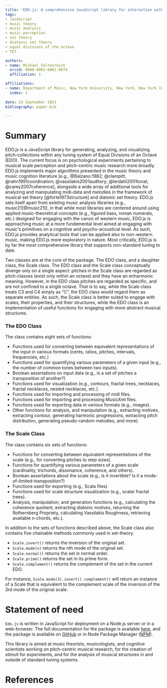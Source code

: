 ```yaml
---
title: 'EDO.js: A comprehensive JavaScript library for interaction with musical set theory in any tuning'
tags:
- JavaScript
- music theory
- music analysis
- music perception
- set theory
- diatonic set theory
- equal divisions of the octave
- TET

authors:
- name: Michael Seltenreich
  orcid: 0000-0002-6061-0674
  affiliation: 1

affiliations:
- name: Department of Music, New York University, New York, New York 10003
  index: 1
  
date: 23 September 2021
bibliography: paper.bib

---
```


# Summary

EDO.js is a JavaScript library for generating, analyzing, and visualizing pitch-collections within any tuning system of Equal 
Divisions of an Octave (EDO). The current focus is on psychological experiments pertaining to musical 
scale perception and pitch-centric music research more broadly. EDO.js implements major algorithms presented in the
music theory and music cognition literature [e.g., @Balzano:1982; @clampitt; @rahn1991coordination; @vassilakis2001auditory; @lerdahl2001tonal; @carey2007coherence], alongside a wide array of additional tools for analyzing and manipulating midi-data and melodies in the framework of musical set theory [@forte1973structure] and diatonic set theory. EDO.js sets itself apart from existing music analysis libraries (e.g., music21[@music21]), in that while most libraries are centered around using applied music-theoretical concepts (e.g., figured bass, roman numerals, etc.) designed for engaging with the canon of western music, EDO.js is approaching music at a more fundemental level aimed at engaging with music's primitives on a cognitive and psycho-acoustical level. As such, EDO.js provides analytical tools that can be applied also to non-western music, making EDO.js more exploratory in nature. Most critically, EDO.js is by far the most comprehensive library that supports non-standard tuning to date.

Two classes are at the core of the package. The EDO class, and a daughter class, the Scale class. The EDO class and the Scale class conceptually diverge only on a single aspect: pitches in the Scale class are regarded as pitch-classes (exist only within an octave) and they have an enharmonic meaning. However, in the EDO class pitches are regarded as specific, and are not confined to a single octave. That is to say, while the Scale class treats C3 and C4 simply as “C”, the EDO class would regard them as separate entities. As such, the Scale class is better suited to engage with scales, their properties, and their structures, while the EDO class is an implementation of useful functions for engaging with more abstract musical structures.

### The EDO Class

The class contains eight sets of functions:

 * Functions used for converting between equivalent representations of the input in various formats (cents, ratios, pitches, intervals, frequencies, etc.)
 * Functions used for quantifying various parameters of a given input (e.g., the number of common tones between two inputs).
 * Boolean assertations on input data (e.g., is a set of pitches a transposition of another?) 
 * Functions used for visualization (e.g., contours, fractal trees, necklaces, fractal necklaces, nested necklaces, etc.). 
 * Functions used for importing and processing of midi files.
 * Functions used for importing and processing MusicXml files.
 * Functions used for exporting data in various formats (e.g., images).
 * Other functions for analysis, and manipulation (e.g., extracting motives, extracting contour, generating harmonic progressions, extracting pitch distribution, generating pseudo-random melodies, and more). 

### The Scale Class

The class contains six sets of functions:

 * Functions for converting between equivalent representations of the scale (e.g., for converting pitches to step sizes). 
 * Functions for quantifying various parameters of a given scale (cardinality, trichords, dissonance, coherence, and others).
 * Boolean assertations about the scale (e.g., is it invertible? Is it a mode-of-limited-transposition?)
 * Functions used for exporting (e.g., Scala files). 
 * Functions used for scale structure visualization (e.g., scalar fractal trees). 
 * Analysis, manipulation, and generation functions (e.g., calculating the coherence quotient, extracting diatonic motives, returning the Rothernberg Propriety, calculating Vassilakis Roughness, retrieving available n-chords, etc.). 

In addition to the sets of functions described above, the Scale class also contains five chainable methods commonly used in set-theory.

 * `Scale.invert()` returns the inversion of the original set.
 * `Scale.mode(n)` returns the nth mode of the original set.
 * `Scale.normal()` returns the set in normal order.
 * `Scale.prime()` returns the set in its prime form.
 * `Scale.complement()` returns the complement of the set in the current EDO.

For instance, `Scale.mode(3).invert().complement()` will return an instance of a Scale that is equivalent to the complement scale of the inversion of the 3rd mode of the original scale. 

# Statement of need

`Edo.js` is written in JavaScript for deployment on a Node.js server or in a web-browser. The full documentation for the package is available [here](https://michaelsel.github.io/edoJS), and the package is available on [GitHub](https://github.com/MichaelSel/edoJS) or in Node Package Manager ([NPM](https://www.npmjs.com/package/edo.js)).

This library is aimed at music theorists, musicologists, and cognitive scientists working on pitch-centric musical research, for the creation of stimuli for experiments, and for the analysis of musical structures in and outside of standard tuning systems.

# References
